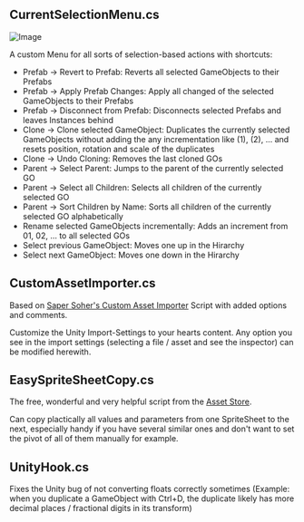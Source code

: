 ## CurrentSelectionMenu.cs
![Image](http://imgur.com/KDTy7Kg.jpg)

A custom Menu for all sorts of selection-based actions with shortcuts:

- Prefab -> Revert to Prefab: Reverts all selected GameObjects to their Prefabs
- Prefab -> Apply Prefab Changes: Apply all changed of the selected GameObjects to their Prefabs
- Prefab -> Disconnect from Prefab: Disconnects selected Prefabs and leaves Instances behind
- Clone -> Clone selected GameObject: Duplicates the currently selected GameObjects without adding the any incrementation like (1), (2), ... and resets position, rotation and scale of the duplicates
- Clone -> Undo Cloning: Removes the last cloned GOs
- Parent -> Select Parent: Jumps to the parent of the currently selected GO
- Parent -> Select all Children: Selects all children of the currently selected GO
- Parent -> Sort Children by Name: Sorts all children of the currently selected GO alphabetically
- Rename selected GameObjects incrementally: Adds an increment from 01, 02, ... to all selected GOs
- Select previous GameObject: Moves one up in the Hirarchy
- Select next GameObject: Moves one down in the Hirarchy

## CustomAssetImporter.cs

Based on [Saper Soher's Custom Asset Importer](http://www.sarpersoher.com/a-custom-asset-importer-for-unity/) Script with added options and comments.

Customize the Unity Import-Settings to your hearts content. Any option you see in the import settings (selecting a file / asset and see the inspector) can be modified herewith.

## EasySpriteSheetCopy.cs

The free, wonderful and very helpful script from the [Asset Store](https://www.assetstore.unity3d.com/en/#!/content/27435).

Can copy plactically all values and parameters from one SpriteSheet to the next, especially handy if you have several similar ones and don't want to set the pivot of all of them manually for example.

## UnityHook.cs

Fixes the Unity bug of not converting floats correctly sometimes 
(Example: when you duplicate a GameObject with Ctrl+D, the duplicate likely has more decimal places / fractional digits in its transform)